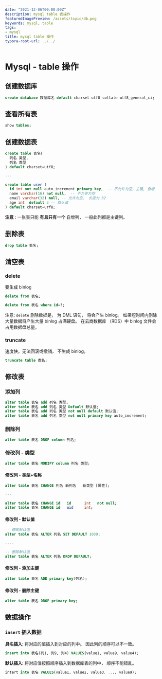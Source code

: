 ```yaml
---
date: "2021-12-06T00:00:00Z"
description: mysql table 表操作
featuredImagePreview: /assets/topic/db.png
keywords: mysql, table
tags:
- mysql
title: mysql table 操作
typora-root-url: ../../
---
```


# Mysql - table 操作

## 创建数据库

```sql
create database 数据库名 default charset utf8 collate utf8_general_ci;
```



## 查看所有表

```sql
show tables;
```



## 创建数据表

```sql
create table 表名(
  列名 类型,
  列名 类型
) default charset=utf8;

---

create table user (
  id int not null auto_increment primary key,  -- 不允许为空，主键, 自增
  name varchar(16) not null,  -- 不允许为空
  email varchar(32) null, -- 允许为空， 长度为 32
  age int  default 3 -- 默认值
) default charset=urf8;
```

**注意** : 一张表只能 **有且只有一个** 自增列， 一般此列都是主键列。



## 删除表

```sql
drop table 表名;
```



## 清空表



### delete

要生成 binlog

```sql
delete from 表名;

delete from 表名 where id=?;
```

注意:  `delete` 删除数据是， 为 DML 语句， 将会产生 binlog。 如果短时间内删除大量数据将产生大量 binlog 占满硬盘。 在云商数据库 （RDS）中 binlog 文件会占用数据盘总量。



### truncate

速度快，无法回滚或撤销， 不生成 binlog。

```sql
truncate table 表名;
```



## 修改表

### 添加列

```sql
alter table 表名 add 列名 类型;
alter table 表名 add 列名 类型 Default 默认值;
alter table 表名 add 列名 类型 not null default 默认值;
alter table 表名 add 列名 类型 not null primary key auto_increment;
```



### 删除列

```sql
alter table 表名 DROP column 列名;
```



### 修改列 - 类型

```sql
alter table 表名 MODIFY column 列名 类型;
```

#### 修改列 - 类型+名称

```sql
alter table 表名 CHANGE 列名 新列名   新类型 [属性];

---

alter table 表名 CHANGE id   id      int   not null;
alter table 表名 CHANGE id   uid     int;

```

#### 修改列 - 默认值

```sql
-- 修改默认值
alter table 表名 ALTER 列名 SET DEFAULT 1000;

----

-- 删除默认值
alter table 表名 ALTER 列名 DROP DEFAULT;
```



#### 修改列 - 添加主键

```sql
alter table 表名 ADD primary key(列名);
```



#### 修改列 -  删除主键

```sql
alter table 表名 DROP primary key;
```



## 数据操作

###  `insert` 插入数据

**具名插入**: 将对应的值插入到对应的列中。 因此列的顺序可以不一致。

```sql
insert into 表名(列1, 列9, 列4) VALUES(value1, value9, value4);
```

**默认插入**:  将对应值按照顺序插入到数据库表的列中， 顺序不能错乱。

```sql
intert into 表名 VALUES(value1, value2, value3, ..., value9);
```
